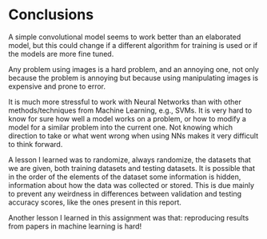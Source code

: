 # Conclusions #

A simple convolutional model seems to work better than an elaborated model, but this could
change if a different algorithm for training is used or if the models are more fine tuned.

Any problem using images is a hard problem, and an annoying one, not only because the
problem is annoying but because using manipulating images is expensive and prone to error.

It is much more stressful to work with Neural Networks than with other methods/techniques
from Machine Learning, e.g., SVMs. It is very hard to know for sure how well a model works
on a problem, or how to modify a model for a similar problem into the current one. Not
knowing which direction to take or what went wrong when using NNs makes it very difficult
to think forward.

A lesson I learned was to randomize, always randomize, the datasets that we are given,
both training datasets and testing datasets. It is possible that in the order of the
elements of the dataset some information is hidden, information about how the data was
collected or stored. This is due mainly to prevent any weirdness in differences between
validation and testing accuracy scores, like the ones present in this report.

Another lesson I learned in this assignment was that: reproducing results from papers in
machine learning is hard!

<!-- vim:set filetype=markdown.pandoc : -->
